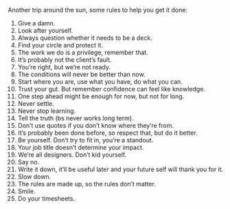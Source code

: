 Another trip around the sun, some rules to help you get it done:

1. Give a damn.
2. Look after yourself.
3. Always question whether it needs to be a deck.
4. Find your circle and protect it.
5. The work we do is a privilege, remember that.
6. It’s probably not the client’s fault.
7. You’re right, but we’re not ready.
8. The conditions will never be better than now.
9. Start where you are, use what you have, do what you can.
10. Trust your gut. But remember confidence can feel like knowledge.
11. One step ahead might be enough for now, but not for long.
12. Never settle.
13. Never stop learning.
14. Tell the truth (bs never works long term).
15. Don’t use quotes if you don’t know where they’re from.
16. It’s probably been done before, so respect that, but do it better.
17. Be yourself. Don’t try to fit in, you’re a standout.
18. Your job title doesn’t determine your impact.
19. We’re all designers. Don’t kid yourself.
20. Say no.
21. Write it down, it’ll be useful later and your future self will thank you for it.
22. Slow down.
23. The rules are made up, so the rules don’t matter.
24. Smile.
25. Do your timesheets.
